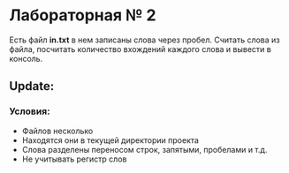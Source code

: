 # Лабораторная № 2

Есть файл __in.txt__ в нем записаны слова через пробел.
Считать слова из файла, посчитать количество вхождений каждого слова и вывести в консоль.

## Update:
### Условия:
* Файлов несколько 
* Находятся они в текущей директории проекта
* Слова разделены переносом строк, запятыми, пробелами и т.д.
* Не учитывать регистр слов